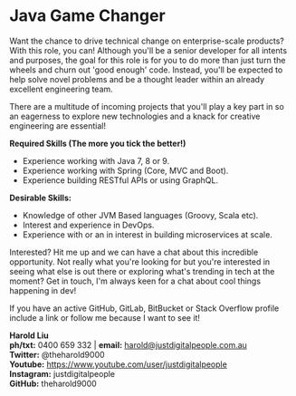 # Java Game Changer

Want the chance to drive technical change on enterprise-scale products? With this role, you can! Although you'll be a senior developer for all intents and purposes, the goal for this role is for you to do more than just turn the wheels and churn out 'good enough' code. Instead, you'll be expected to help solve novel problems and be a thought leader within an already excellent engineering team. 

There are a multitude of incoming projects that you'll play a key part in so an eagerness to explore new technologies and a knack for creative engineering are essential!

**Required Skills (The more you tick the better!)**
* Experience working with Java 7, 8 or 9.
* Experience working with Spring (Core, MVC and Boot).
* Experience building RESTful APIs or using GraphQL.

**Desirable Skills:**
* Knowledge of other JVM Based languages (Groovy, Scala etc).
* Interest and experience in DevOps.
* Experience with or an in interest in building microservices at scale.

Interested? Hit me up and we can have a chat about this incredible opportunity. Not really what you're looking for but you're interested in seeing what else is out there or exploring what's trending in tech at the moment? Get in touch, I'm always keen for a chat about cool things happening in dev!

If you have an active GitHub, GitLab, BitBucket or Stack Overflow profile include a link or follow me because I want to see it!

**Harold Liu**</br>
**ph/txt:** 0400 659 332 | **email:** harold@justdigitalpeople.com.au</br>
**Twitter:** @theharold9000</br>
**Youtube:** https://www.youtube.com/user/justdigitalpeople</br>
**Instagram:** justdigitalpeople</br>
**GitHub:** theharold9000</br>